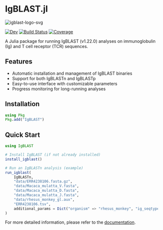 # IgBLAST.jl
![igblast-logo-svg](https://github.com/user-attachments/assets/b5ceac6b-49cc-40a0-aa0a-f7ce0a494b62)

[![Dev](https://img.shields.io/badge/docs-dev-blue.svg)](https://mashu.github.io/IgBLAST.jl/dev/)
[![Build Status](https://github.com/mashu/IgBLAST.jl/actions/workflows/CI.yml/badge.svg?branch=main)](https://github.com/mashu/IgBLAST.jl/actions/workflows/CI.yml?query=branch%3Amain)
[![Coverage](https://codecov.io/gh/mashu/IgBLAST.jl/branch/main/graph/badge.svg)](https://codecov.io/gh/mashu/IgBLAST.jl)

A Julia package for running IgBLAST (v1.22.0) analyses on immunoglobulin (Ig) and T cell receptor (TCR) sequences.

## Features

- Automatic installation and management of IgBLAST binaries
- Support for both IgBLASTn and IgBLASTp
- Easy-to-use interface with customizable parameters
- Progress monitoring for long-running analyses

## Installation

```julia
using Pkg
Pkg.add("IgBLAST")
```

## Quick Start

```julia
using IgBLAST

# Install IgBLAST (if not already installed)
install_igblast()

# Run an IgBLASTn analysis (example)
run_igblast(
    IgBLASTn,
    "data/ERR4238106.fasta.gz",
    "data/Macaca_mulatta_V.fasta",
    "data/Macaca_mulatta_D.fasta",
    "data/Macaca_mulatta_J.fasta",
    "data/rhesus_monkey_gl.aux",
    "ERR4238106.tsv",
    additional_params = Dict("organism" => "rhesus_monkey", "ig_seqtype" => "Ig")
)
```

For more detailed information, please refer to the [documentation](https://mashu.github.io/IgBLAST.jl/dev/).
